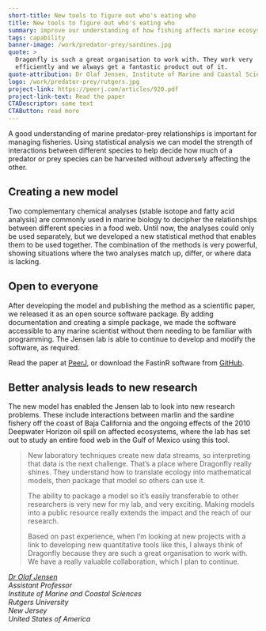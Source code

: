 ```yaml
---
short-title: New tools to figure out who's eating who
title: New tools to figure out who's eating who
summary: improve our understanding of how fishing affects marine ecosystems
tags: capability
banner-image: /work/predator-prey/sardines.jpg
quote: >
  Dragonfly is such a great organisation to work with. They work very
  efficiently and we always get a fantastic product out of it.
quote-attribution: Dr Olaf Jensen, Institute of Marine and Coastal Sciences
logo: /work/predator-prey/rutgers.jpg
project-link: https://peerj.com/articles/920.pdf
project-link-text: Read the paper
CTADescriptor: some text
CTAButton: read more
---
```

A good understanding of marine predator-prey relationships is important for
managing fisheries. Using statistical analysis we can model the strength of
interactions between different species to help decide how much of a predator or
prey species can be harvested without adversely affecting the other.

<!--more-->


## Creating a new model
Two complementary chemical analyses (stable isotope and fatty acid analysis) are commonly used in marine biology to decipher the relationships between different species in a food web. Until now, the analyses could only be used separately, but we developed a new statistical method that enables them to be used together.  The combination of the methods is very powerful, showing situations where the two analyses match up, differ, or where data is lacking.  

## Open to everyone 

After developing the model and publishing the method as a scientific paper, we
released it as an open source software package. By adding documentation and
creating a simple package, we made the software accessible to any marine
scientist without them needing to be familiar with programming. The Jensen lab is able to continue to develop and modify the software, as required.

Read the paper at [PeerJ](https://peerj.com/articles/920.pdf), or download the FastinR software from [GitHub](https://github.com/philipp-neubauer/fastinR).

## Better analysis leads to new research
The new model has enabled the Jensen lab to look into new research problems.
These include interactions between marlin and the sardine fishery off the coast
of Baja California and the ongoing effects of the 2010 Deepwater Horizon oil
spill on affected ecosystems, where the lab has set out to study an entire food
web in the Gulf of Mexico using this tool.

> New laboratory techniques create new data streams, so interpreting that data is the next challenge. That’s a place where Dragonfly really shines. They
understand how to translate ecology into mathematical models, then package that model so others can use it.
>
> The ability to package a model so it’s easily transferable to other researchers is very new for my lab, and very exciting. Making models into a public resource really extends the impact and the reach of our research.
>
> Based on past experience, when I’m looking at new projects with a link to developing new quantitative tools like this, I always think of Dragonfly because they are such a great organisation to work with. We have a really valuable collaboration, which I plan to continue.

<cite>[Dr Olaf Jensen](http://marine.rutgers.edu/~ojensen/)<br /> 
Assistant Professor<br />
Institute of Marine and Coastal Sciences<br /> 
Rutgers University<br /> 
New Jersey<br /> 
United States of America
</cite>





